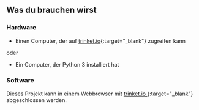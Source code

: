 ## Was du brauchen wirst

### Hardware

+ Einen Computer, der auf [trinket.io](https://trinket.io){:target="_blank"} zugreifen kann 

oder

+ Ein Computer, der Python 3 installiert hat

### Software

Dieses Projekt kann in einem Webbrowser mit [ trinket.io ](https://trinket.io) {:target="_blank"} abgeschlossen werden.